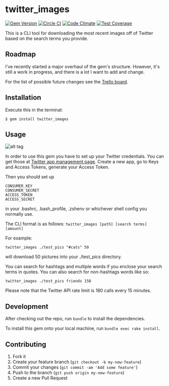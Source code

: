 # twitter_images

[![Gem Version](https://badge.fury.io/rb/twitter_images.svg)](http://badge.fury.io/rb/twitter_images)
[![Circle CI](https://circleci.com/gh/alexeyzab/twitter_images.svg?style=shield)](https://circleci.com/gh/alexeyzab/twitter_images)
[![Code Climate](https://codeclimate.com/github/alexeyzab/twitter_images/badges/gpa.svg)](https://codeclimate.com/github/alexeyzab/twitter_images)
[![Test Coverage](https://codeclimate.com/github/alexeyzab/twitter_images/badges/coverage.svg)](https://codeclimate.com/github/alexeyzab/twitter_images/coverage)

This is a CLI tool for downloading the most recent images off of Twitter based
on the search terms you provide.

## Roadmap

I've recently started a major overhaul of the gem's structure. However, it's
still a work in progress, and there is a lot I want to add and change.

For the list of possible future changes see the [Trello board](https://trello.com/b/PJXWYp01/twitter-images).

## Installation

Execute this in the terminal:

    $ gem install twitter_images

## Usage

![alt tag](http://i.imgur.com/OrielQo.gif)

In order to use this gem you have to set up your Twitter credentials.
You can get those at [Twitter app management page](https://apps.twitter.com/).
Create a new app, go to Keys and Access Tokens, generate your Access Token.

Then you should set up

    CONSUMER_KEY
    CONSUMER_SECRET
    ACCESS_TOKEN
    ACCESS_SECRET

in your .bashrc, .bash_profile, .zshenv or whichever shell config you normally
use.

The CLI format is as follows: `twitter_images [path] [search terms] [amount]`

For example:

`twitter_images ./test_pics "#cats" 50`

will download 50 pictures into your ./test_pics directory.

You can search for hashtags and multiple words if you enclose your search terms
in quotes. You can also search for non-hashtags words like so:

`twitter_images ./test_pics friends 150`

Please note that the Twitter API rate limit is 180 calls every 15 minutes.

## Development

After checking out the repo, run `bundle` to install the dependencies.

To install this gem onto your local machine, run `bundle exec rake install`.

## Contributing

1. Fork it
2. Create your feature branch (`git checkout -b my-new-feature`)
3. Commit your changes (`git commit -am 'Add some feature'`)
4. Push to the branch (`git push origin my-new-feature`)
5. Create a new Pull Request
